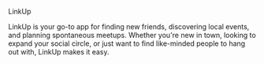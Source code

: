 LinkUp

LinkUp is your go-to app for finding new friends, discovering local events, and planning spontaneous meetups. Whether you're new in town, looking to expand your social circle, or just want to find like-minded people to hang out with, LinkUp makes it easy.

